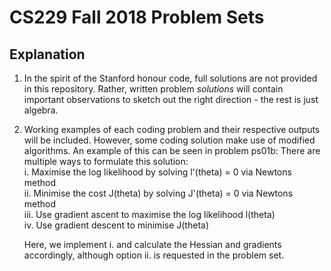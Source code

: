 # CS229 Fall 2018 Problem Sets


## Explanation

1. In the spirit of the Stanford honour code, full solutions are not provided in
   this repository. Rather, written problem *solutions* will contain important
   observations to sketch out the right direction - the rest is just algebra.
2. Working examples of each coding problem and their respective outputs will be included. However, some coding solution make use of modified algorithms. An example of this can be seen in problem ps01b:
   There are multiple ways to formulate this solution:  
   i. Maximise the log likelihood by solving l'(theta) = 0 via Newtons method  
   ii. Minimise the cost J(theta) by solving J'(theta) = 0 via Newtons method  
   iii. Use gradient ascent to maximise the log likelihood l(theta)  
   iv. Use gradient descent to minimise J(theta)

    Here, we implement i. and calculate the Hessian and gradients accordingly, although option ii. is requested in the problem set.
